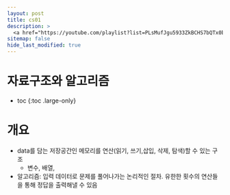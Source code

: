 ```yaml
---
layout: post
title: cs01
description: >
  <a href="https://youtube.com/playlist?list=PLsMufJgu5933ZkBCHS7bQTx0bncjwi4PK">신찬수 교수님: 자료구조</a><br>
sitemap: false
hide_last_modified: true
---
```

# 자료구조와 알고리즘

* toc
{:toc .large-only}

# 개요
- data를 담는 저장공간인 메모리를 연산(읽기, 쓰기,삽입, 삭제, 탐색)할 수 있는 구조
  - 변수, 배열, 
- 알고리즘: 입력 데이터로 문제를 풀어나가는 논리적인 절차. 유한한 횟수의 연산들을 통해 정답을 출력해낼 수 있음
